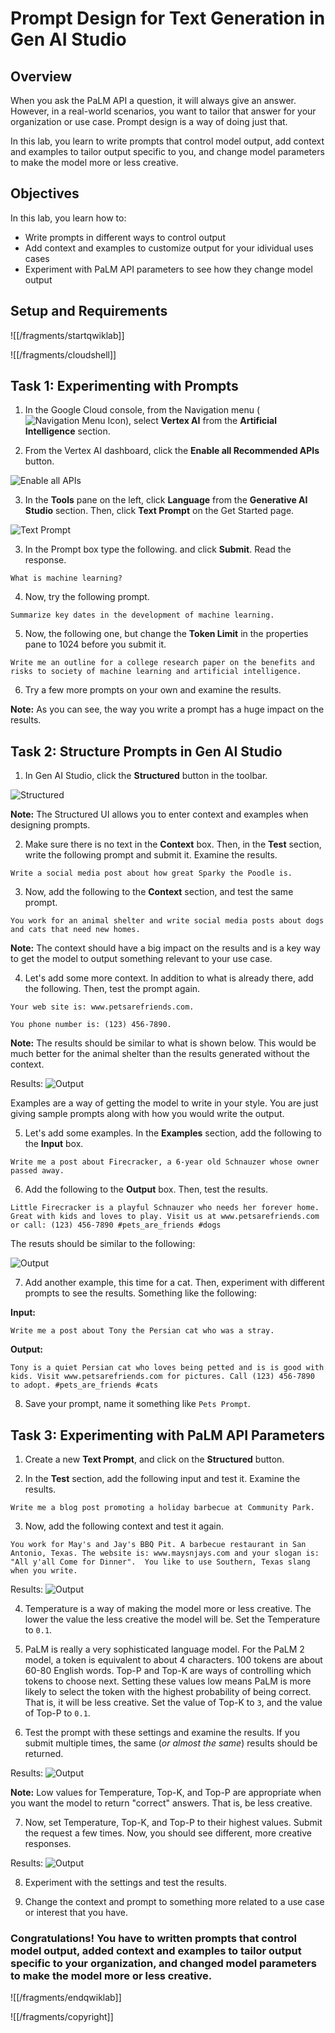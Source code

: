 # Prompt Design for Text Generation in Gen AI Studio

## Overview

When you ask the PaLM API a question, it will always give an answer. However, in a real-world scenarios, you want to tailor that answer for your organization or use case. Prompt design is a way of doing just that. 

In this lab, you learn to write prompts that control model output, add context and examples to tailor output specific to you, and change model parameters to make the model more or less creative. 


## Objectives

In this lab, you learn how to:
* Write prompts in different ways to control output
* Add context and examples to customize output for your idividual uses cases
* Experiment with PaLM API parameters to see how they change model output


## Setup and Requirements


![[/fragments/startqwiklab]]


![[/fragments/cloudshell]]


## Task 1: Experimenting with Prompts

1. In the Google Cloud console, from the Navigation menu (![Navigation Menu Icon](images/nav-menu.png)), select __Vertex AI__ from the __Artificial Intelligence__ section. 

2. From the Vertex AI dashboard, click the __Enable all Recommended APIs__ button. 

![Enable all APIs](images/enable-apis.png)

3. In the __Tools__ pane on the left, click __Language__ from the __Generative AI Studio__ section. Then, click __Text Prompt__ on the Get Started page. 

![Text Prompt](images/text-prompt.png)

3. In the Prompt box type the following. and click __Submit__. Read the response. 

```
What is machine learning?
```

4. Now, try the following prompt. 

```
Summarize key dates in the development of machine learning.
```

5. Now, the following one, but change the __Token Limit__ in the properties pane to 1024 before you submit it. 

```
Write me an outline for a college research paper on the benefits and risks to society of machine learning and artificial intelligence. 
```

6. Try a few more prompts on your own and examine the results. 

__Note:__ As you can see, the way you write a prompt has a huge impact on the results. 

## Task 2: Structure Prompts in Gen AI Studio

1. In Gen AI Studio, click the __Structured__ button in the toolbar. 

![Structured](images/structured.png)

__Note:__ The Structured UI allows you to enter context and examples when designing prompts. 

2. Make sure there is no text in the __Context__ box. Then, in the __Test__ section, write the following prompt and submit it. Examine the results. 

```
Write a social media post about how great Sparky the Poodle is. 
```

3. Now, add the following to the __Context__ section, and test the same prompt. 

```
You work for an animal shelter and write social media posts about dogs and cats that need new homes. 
```

__Note:__ The context should have a big impact on the results and is a key way to get the model to output something relevant to your use case. 

4. Let's add some more context. In addition to what is already there, add the following. Then, test the prompt again.  

```
Your web site is: www.petsarefriends.com.

You phone number is: (123) 456-7890.
```

__Note:__ The results should be similar to what is shown below. This would be much better for the animal shelter than the results generated without the context. 

Results:
![Output](images/output1.png)

Examples are a way of getting the model to write in your style. You are just giving sample prompts along with how you would write the output. 

5. Let's add some examples. In the __Examples__ section, add the following to the __Input__ box.

```
Write me a post about Firecracker, a 6-year old Schnauzer whose owner passed away. 
```

6. Add the following to the __Output__ box. Then, test the results. 

```
Little Firecracker is a playful Schnauzer who needs her forever home. Great with kids and loves to play. Visit us at www.petsarefriends.com or call: (123) 456-7890 #pets_are_friends #dogs
```
The resuts should be similar to the following:

![Output](images/output2.png)

7. Add another example, this time for a cat. Then, experiment with different prompts to see the results. Something like the following:

__Input:__
```
Write me a post about Tony the Persian cat who was a stray. 
```
__Output:__
```
Tony is a quiet Persian cat who loves being petted and is is good with kids. Visit www.petsarefriends.com for pictures. Call (123) 456-7890 to adopt. #pets_are_friends #cats
```

8. Save your prompt, name it something like `Pets Prompt`. 

## Task 3: Experimenting with PaLM API Parameters

1. Create a new __Text Prompt__, and click on the __Structured__ button. 

2. In the __Test__ section, add the following input and test it. Examine the results. 

```
Write me a blog post promoting a holiday barbecue at Community Park. 
```

3. Now, add the following context and test it again. 

```
You work for May's and Jay's BBQ Pit. A barbecue restaurant in San Antonio, Texas. The website is: www.maysnjays.com and your slogan is: "All y'all Come for Dinner".  You like to use Southern, Texas slang when you write.
```
Results:
![Output](images/output3.png)

4. Temperature is a way of making the model more or less creative. The lower the value the less creative the model will be. Set the Temperature to `0.1`.

5. PaLM is really a very sophisticated language model. For the PaLM 2 model, a token is equivalent to about 4 characters. 100 tokens are about 60-80 English words. Top-P and Top-K are ways of controlling which tokens to choose next. Setting these values low means PaLM is more likely to select the token with the highest probability of being correct. That is, it will be less creative. Set the value of Top-K to `3`, and the value of Top-P to `0.1`.

6. Test the prompt with these settings and examine the results. If you submit multiple times, the same (_or almost the same_) results should be returned. 

Results:
![Output](images/output4.png)

__Note:__ Low values for Temperature, Top-K, and Top-P are appropriate when you want the model to return "correct" answers. That is, be less creative. 

7. Now, set Temperature, Top-K, and Top-P to their highest values. Submit the request a few times. Now, you should see different, more creative responses. 

Results:
![Output](images/output5.png)

8. Experiment with the settings and test the results. 

9. Change the context and prompt to something more related to a use case or interest that you have. 


### **Congratulations!** You have to written prompts that control model output, added context and examples to tailor output specific to your organization, and changed model parameters to make the model more or less creative. 


![[/fragments/endqwiklab]]

![[/fragments/copyright]]
